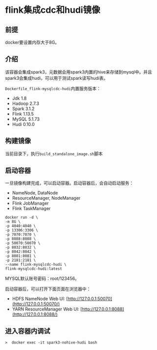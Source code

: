 # flink集成cdc和hudi镜像
## 前提
docker要设置内存大于8G。

## 介绍
该容器会集成spark3，元数据会用spark3内置的hive来存储到mysql中。并且spark3会集成hudi，可以用于测试spark读写hudi表。

`Dockerfile_flink-mysqlcdc-hudi`内置服务版本：
- Jdk 1.8
- Hadoop 2.7.3
- Spark 3.1.2
- Flink 1.13.5
- MySQL 5.1.73
- Hudi 0.10.0
## 构建镜像
当前目录下，执行`build_standalone_image.sh`脚本

## 启动容器
一旦镜像构建完成，可以启动容器。启动容器后，会自动启动服务：
- NameNode, DataNode
- ResourceManager, NodeManager
- Flink JobManager
- Flink TaskManager

```shell script
docker run -d \
-m 8G \
-p 4040:4040 \
-p 13306:3306 \
-p 7070:7070 \
-p 8088:8088 \
-p 50070:50070 \
-p 8032:8032 \
-p 8042:8042 \
-p 8081:8081 \
-p 2181:2181 \
--name flink-mysqlcdc-hudi \
flink-mysqlcdc-hudi:latest
```
MYSQL默认账号密码：root/123456。

启动容器后，可以打开下面页面在浏览器中：
- HDFS NameNode Web UI: [http://127.0.0.1:50070](http://127.0.0.1:50070/)
- YARN ResourceManager Web UI: [http://127.0.0.1:8088](http://127.0.0.1:8088/)

## 进入容器内调试
```shell script
>  docker exec -it spark3-nohive-hudi bash


```
